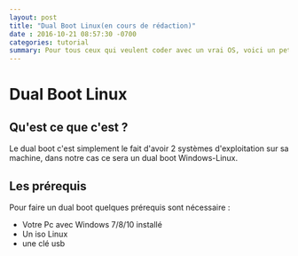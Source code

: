 ```yaml
---
layout: post
title: "Dual Boot Linux(en cours de rédaction)"
date : 2016-10-21 08:57:30 -0700
categories: tutorial
summary: Pour tous ceux qui veulent coder avec un vrai OS, voici un petit tuto pour installer une distribution Linux en dual boot.
---
```

# Dual Boot Linux

## Qu'est ce que c'est ?

Le dual boot c'est simplement le fait d'avoir 2 systèmes d'exploitation sur sa machine, dans notre cas ce sera un dual boot Windows-Linux.

## Les prérequis 
Pour faire un dual boot quelques prérequis sont nécessaire :
* Votre Pc avec Windows 7/8/10 installé 
* Un iso Linux 
* une clé usb




